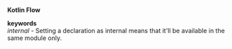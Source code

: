 **Kotlin Flow**

**keywords** \
*internal* - Setting a declaration as internal means that it'll be available in the same module only.
